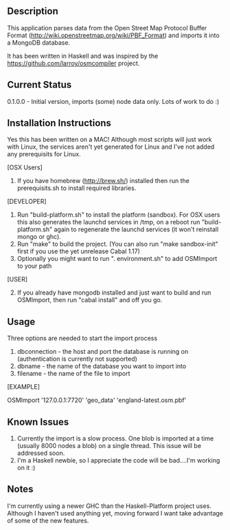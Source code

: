 Description
-----------

This application parses data from the Open Street Map Protocol Buffer Format (http://wiki.openstreetmap.org/wiki/PBF_Format) and imports it into a MongoDB database.

It has been written in Haskell and was inspired by the https://github.com/larroy/osmcompiler project.

Current Status
--------------

0.1.0.0 - Initial version, imports (some) node data only. Lots of work to do :)


Installation Instructions
-------------------------

Yes this has been written on a MAC! Although most scripts will just work with Linux, the services aren't yet generated for Linux and I've not added any prerequisits for Linux.

[OSX Users]

1. If you have homebrew (http://brew.sh/) installed then run the prerequisits.sh to install required libraries.

[DEVELOPER]

1. Run "build-platform.sh" to install the platform (sandbox). For OSX users this also generates the launchd services in /tmp, on a reboot run "build-platform.sh" again to regenerate the launchd services (it won't reinstall mongo or ghc).
2. Run "make" to build the project. (You can also run "make sandbox-init" first if you use the yet unrelease Cabal 1.17)
3. Optionally you might want to run ". environment.sh" to add OSMImport to your path

[USER]

2. If you already have mongodb installed and just want to build and run OSMImport, then run "cabal install" and off you go.


Usage
-----

Three options are needed to start the import process

1. dbconnection - the host and port the database is running on (authentication is currently not supported)
2. dbname - the name of the database you want to import into 
3. filename - the name of the file to import


[EXAMPLE]

OSMImport '127.0.0.1:7720' 'geo_data' 'england-latest.osm.pbf'


Known Issues
------------

1. Currently the import is a slow process. One blob is imported at a time (usually 8000 nodes a blob) on a single thread. This issue will be addressed soon.
2. I'm a Haskell newbie, so I appreciate the code will be bad....I'm working on it :)


Notes
-----

I'm currently using a newer GHC than the Haskell-Platform project uses. Although I haven't used anything yet, moving forward I want take advantage of some of the new features.

